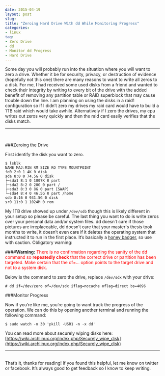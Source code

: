 ```yaml
---
date: 2015-04-19
layout: post
slug: 
title: "Zeroing Hard Drive With dd While Monitoring Progress"
categories:
- linux
tag:
- Zero Drive
- dd
- Monitor dd Progress
- Hard Drive
---
```


Some day you will probably run into the situation where you will want to zero a drive. Whether it be for security, privacy, or destruction of evidence (hopefully not this one) there are many reasons to want to write all zeros to a disk. For me, I had received some used disks from a friend and wanted to check their integrity by writing to every bit of the drive with the added benefit of removing any partition table or RAID superblock that may cause trouble down the line. I am planning on using the disks in a raid1 configuration so if I didn’t zero my drives my raid card would have to build a 1TB raid which would take awhile. Alternatively if I zero the drives, my cpu writes out zeros very quickly and then the raid card easily verifies that the disks match.

---
<br>

###Zeroing the Drive

First identify the disk you want to zero.

~~~                   
$ lsblk
NAME MAJ:MIN RM SIZE RO TYPE MOUNTPOINT
fd0 2:0 1 4K 0 disk
sda 8:0 0 74.5G 0 disk
├─sda1 8:1 0 1007K 0 part
├─sda2 8:2 0 20G 0 part /
├─sda3 8:3 0 8G 0 part [SWAP]
└─sda4 8:4 0 46.5G 0 part /home
sdb 8:16 0 931.5G 0 disk
sr0 11:0 1 1024M 0 rom
~~~

My 1TB drive showed up under ```/dev/sdb``` though this is likely different in your setup so please be careful. The last thing you want to do is write zeros over your personal data and/or system files. dd doesn’t care if those pictures are irreplaceable, dd doesn’t care that your master's thesis took months to write, it doesn’t even care if it deletes the operating system that instructed it to run in the first place. It’s basically a [honey badger](https://www.youtube.com/watch?v=4r7wHMg5Yjg), so use with caution. Obligatory warning:

####**Warning:** <span style="color: red">There is no confirmation regarding the sanity of the dd command so **repeatedly check** that the correct drive or partition has been targeted. Make certain that the of=... option points to the target drive and not to a system disk.</span>

Below is the command to zero the drive, replace ```/dev/sdx``` with your drive:

~~~
# dd if=/dev/zero of=/dev/sdx iflag=nocache oflag=direct bs=4096
~~~

###Monitor Progress

Now if you’re like me, you’re going to want track the progress of the operation. We can do this by opening another terminal and running the following command:

~~~
$ sudo watch -n 30 'pkill -USR1 -n -x dd'
~~~

You can read more about securely wiping disks here: [https://wiki.archlinux.org/index.php/Securely_wipe_disk](https://wiki.archlinux.org/index.php/Securely_wipe_disk)

---
<br>
That’s it, thanks for reading! If you found this helpful, let me know on twitter or facebook. It’s always good to get feedback so I know to keep writing.